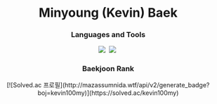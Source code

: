 <h1 align="center">Minyoung (Kevin) Baek</h1>

<h3 align="center"> Languages and Tools </h3>

<p align="center">
    <img src="https://img.shields.io/badge/Python-3766AB?style=flat-square&logo=Python&logoColor=white"/></a>&nbsp
    <img src="https://img.shields.io/badge/C-A8B9CC?style=flat-square&logo=C&logoColor=white"/></a>&nbsp

<h3 align="center"> Baekjoon Rank </h3>

<p align="center">
    [![Solved.ac 프로필](http://mazassumnida.wtf/api/v2/generate_badge?boj=kevin100my)](https://solved.ac/kevin100my)
